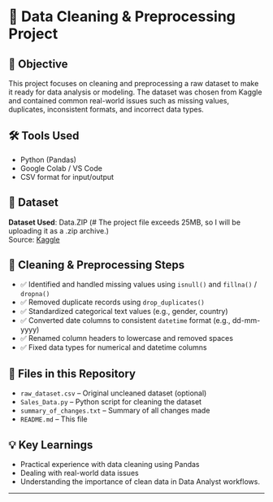 # 🧹 Data Cleaning & Preprocessing Project

## 📌 Objective
This project focuses on cleaning and preprocessing a raw dataset to make it ready for data analysis or modeling. The dataset was chosen from Kaggle and contained common real-world issues such as missing values, duplicates, inconsistent formats, and incorrect data types.

## 🛠 Tools Used
- Python (Pandas)
- Google Colab / VS Code
- CSV format for input/output

## 🧪 Dataset
**Dataset Used**: Data.ZIP (# The project file exceeds 25MB, so I will be uploading it as a .zip archive.)  
Source: [Kaggle](https://www.kaggle.com/)  

## 🧼 Cleaning & Preprocessing Steps
- ✅ Identified and handled missing values using `isnull()` and `fillna()` / `dropna()`
- ✅ Removed duplicate records using `drop_duplicates()`
- ✅ Standardized categorical text values (e.g., gender, country)
- ✅ Converted date columns to consistent `datetime` format (e.g., dd-mm-yyyy)
- ✅ Renamed column headers to lowercase and removed spaces
- ✅ Fixed data types for numerical and datetime columns

## 📂 Files in this Repository
- `raw_dataset.csv` – Original uncleaned dataset (optional)
- `Sales_Data.py` – Python script for cleaning the dataset
- `summary_of_changes.txt` – Summary of all changes made
- `README.md` – This file

## 💡 Key Learnings
- Practical experience with data cleaning using Pandas
- Dealing with real-world data issues
- Understanding the importance of clean data in Data Analyst workflows.
---

